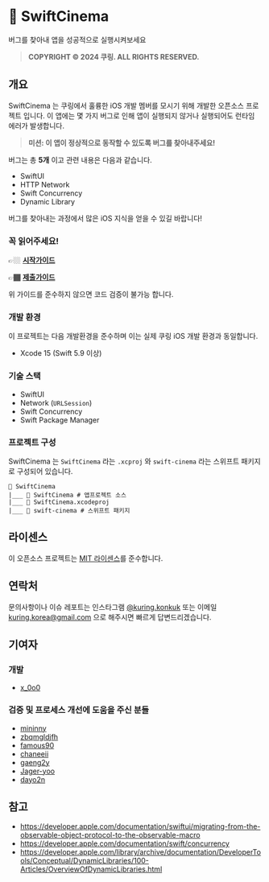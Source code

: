 #  🍿 SwiftCinema

버그를 찾아내 앱을 성공적으로 실행시켜보세요

> **COPYRIGHT © 2024 쿠링. ALL RIGHTS RESERVED.**

## 개요

SwiftCinema 는 쿠링에서 훌륭한 iOS 개발 멤버를 모시기 위해 개발한 오픈소스 프로젝트 입니다. 
이 앱에는 몇 가지 버그로 인해 앱이 실행되지 않거나 실행되어도 런타임 에러가 발생합니다.

> **미션: 이 앱이 정상적으로 동작할 수 있도록 버그를 찾아내주세요!**

버그는 총 **5개** 이고 관련 내용은 다음과 같습니다.
- SwiftUI
- HTTP Network
- Swift Concurrency
- Dynamic Library

버그를 찾아내는 과정에서 많은 iOS 지식을 얻을 수 있길 바랍니다!

### 꼭 읽어주세요!

👉🏼 [**시작가이드**](/시작가이드.md)

👉🏾 [**제출가이드**](/제출가이드.md)

위 가이드를 준수하지 않으면 코드 검증이 불가능 합니다.
 
### 개발 환경

이 프로젝트는 다음 개발환경을 준수하며 이는 실제 쿠링 iOS 개발 환경과 동일합니다.
- Xcode 15 (Swift 5.9 이상)

### 기술 스택
- SwiftUI
- Network (`URLSession`)
- Swift Concurrency
- Swift Package Manager

### 프로젝트 구성

SwiftCinema 는 `SwiftCinema` 라는 `.xcproj` 와 `swift-cinema` 라는 스위프트 패키지로 구성되어 있습니다.

```
📁 SwiftCinema
|___ 📁 SwiftCinema # 앱프로젝트 소스
|___ 📄 SwiftCinema.xcodeproj
|___ 📁 swift-cinema # 스위프트 패키지
``` 

## 라이센스
이 오픈소스 프로젝트는 [MIT 라이센스](/LICENSE.txt)를 준수합니다.

## 연락처
문의사항이나 이슈 레포트는 인스타그램 [@kuring.konkuk](https://instagram.com/kuring.konkuk) 또는 이메일 [kuring.korea@gmail.com](mailto:kuring.korea@gmail.com) 으로 해주시면 빠르게 답변드리겠습니다.

## 기여자

### 개발
- [x_0o0](https://github.com/x-0o0)

### 검증 및 프로세스 개선에 도움을 주신 분들
- [mininny](https://github.com/mininny)
- [zbqmgldjfh](https://github.com/zbqmgldjfh)
- [famous90](https://github.com/famous90)
- [chaneeii](https://github.com/chaneeii)
- [gaeng2y](https://github.com/gaeng2y)
- [Jager-yoo](https://github.com/Jager-yoo)
- [dayo2n](https://github.com/dayo2n)

## 참고
- https://developer.apple.com/documentation/swiftui/migrating-from-the-observable-object-protocol-to-the-observable-macro
- https://developer.apple.com/documentation/swift/concurrency
- https://developer.apple.com/library/archive/documentation/DeveloperTools/Conceptual/DynamicLibraries/100-Articles/OverviewOfDynamicLibraries.html
